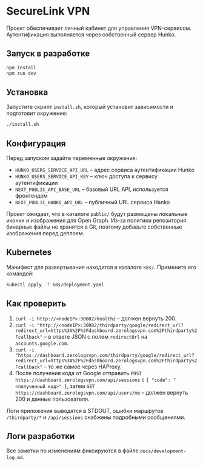 # SecureLink VPN

Проект обеспечивает личный кабинет для управления VPN-сервисом. Аутентификация выполняется через собственный сервер Hunko.

## Запуск в разработке

```bash
npm install
npm run dev
```

## Установка

Запустите скрипт `install.sh`, который установит зависимости и подготовит окружение:

```bash
./install.sh
```

## Конфигурация

Перед запуском задайте переменные окружения:

- `HUNKO_USERS_SERVICE_API_URL` – адрес сервиса аутентификации Hunko
- `HUNKO_USERS_SERVICE_API_KEY` – ключ доступа к сервису аутентификации
- `NEXT_PUBLIC_API_BASE_URL` – базовый URL API, используется фронтендом
- `NEXT_PUBLIC_HANKO_API_URL` – публичный URL сервиса Hanko

Проект ожидает, что в каталоге `public/` будут размещены локальные иконки и изображения для Open Graph.
Из-за политики репозитория бинарные файлы не хранятся в Git, поэтому добавьте собственные изображения перед деплоем.

## Kubernetes

Манифест для развертывания находится в каталоге `k8s/`. Примените его командой:

```bash
kubectl apply -f k8s/deployment.yaml
```

## Как проверить

1. `curl -i http://<nodeIP>:30082/healthz` – должен вернуть 200.
2. `curl -i "http://<nodeIP>:30082/thirdparty/google/redirect_url?redirect_url=https%3A%2F%2Fdashboard.zerologsvpn.com%2Fthirdparty%2Fcallback"` – в ответе JSON с полем `redirectUrl` на `accounts.google.com`.
3. `curl -i "https://dashboard.zerologsvpn.com/thirdparty/google/redirect_url?redirect_url=https%3A%2F%2Fdashboard.zerologsvpn.com%2Fthirdparty%2Fcallback"` – то же самое через HAProxy.
4. После получения кода от Google отправить `POST https://dashboard.zerologsvpn.com/api/sessions` с `{ "code": "<полученный код>" }`, затем `GET https://dashboard.zerologsvpn.com/api/users/me` – должен вернуть 200 и данные пользователя.

Логи приложения выводятся в STDOUT, ошибки маршрутов `/thirdparty/*` и `/api/sessions` снабжены подробными сообщениями.

## Логи разработки

Все заметки по изменениям фиксируются в файле `docs/development-log.md`.
